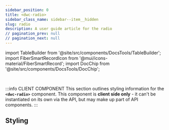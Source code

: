 ```yaml
---
sidebar_position: 0
title: <dwc-radio>
sidebar_class_name: sidebar--item__hidden
slug: radio
description: A user guide article for the radio
// pagination_prev: null
// pagination_next: null
---
```


import TableBuilder from '@site/src/components/DocsTools/TableBuilder';
import FiberSmartRecordIcon from '@mui/icons-material/FiberSmartRecord';
import DocChip from '@site/src/components/DocsTools/DocChip';

<DocChip chip='shadow' />

<br />

:::info CLIENT COMPONENT
This section outlines styling information for the **`<dwc-radio>`** component. This component is **client side only** - it can't be instantiated on its own via the API, but may make up part of API components.
:::

## Styling

<TableBuilder name="dwc-radio" clientComponent />

